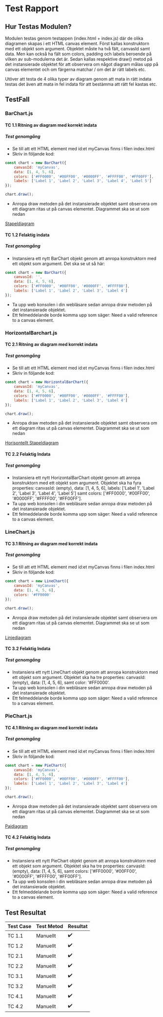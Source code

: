 # Test Rapport

## Hur Testas Modulen?

Modulen testas genom testappen (index.html + index.js) där de olika diagramen skapas i ett HTML canvas element. Först kallas konstruktorn med ett objekt som argument. Objektet  måste ha två fält, canvasId samt data. Men kan också ha fält som colors, padding och labels beroende på vilken av sub-modulerna det är. Sedan kallas respektive draw() metod på det instansierade objektet för att observera om något diagram målas upp på canvas elementet och om färgerna matchar / om det är rätt labels etc. 

Utöver att testa de 4 olika typer av diagram genom att mata in rätt indata testas det även att mata in fel indata för att bestämma att rätt fel kastas etc. 

## TestFall

### BarChart.js

#### TC 1.1 Ritning av diagram med korrekt indata

##### Test genomgång

* Se till att ett HTML element med id:et myCanvas finns i filen index.html
* Skriv in följande kod:
```JavaScript
const chart = new BarChart({
    canvasId: 'myCanvas',
    data: [1, 4, 5, 6],
    colors: ['#FF0000', '#00FF00', '#0000FF', '#FFFF00', '#FF00FF'],
    labels: ['Label 1', 'Label 2', 'Label 3', 'Label 4', 'Label 5']
});

chart.draw();

```
* Anropa draw metoden på det instansierade objektet samt observera om ett diagram ritas ut på canvas elementet. Diagrammet ska se ut som nedan

[Stapeldiagram](./img/barChart.png)

#### TC 1.2 Felaktig indata

##### Test genomgång

* Instansiera ett nytt BarChart objekt genom att anropa konstruktorn med ett objekt som argument. Det ska se ut så här:
```JavaScript
const chart = new BarChart({
    canvasId: '',
    data: [1, 4, 5, 6],
    colors: ['#FF0000', '#00FF00', '#0000FF', '#FFFF00'],
    labels: ['Label 1', 'Label 2', 'Label 3', 'Label 4']
});

```
* Ta upp web konsolen i din webläsare sedan anropa draw metoden på det instansierade objektet.
* Ett felmeddelande borde komma upp som säger: Need a valid reference to a canvas element.

### HorizontalBarchart.js

#### TC 2.1 Ritning av diagram med korrekt indata

##### Test genomgång

* Se till att ett HTML element med id:et myCanvas finns i filen index.html
* Skriv in följande kod:
```JavaScript
const chart = new HorizontalBarChart({
    canvasId: 'myCanvas',
    data: [1, 4, 5, 6],
    colors: ['#FF0000', '#00FF00', '#0000FF', '#FFFF00'],
    labels: ['Label 1', 'Label 2', 'Label 3', 'Label 4']
});

chart.draw();

```
* Anropa draw metoden på det instansierade objektet samt observera om ett diagram ritas ut på canvas elementet. Diagrammet ska se ut som nedan

[Horisontellt Stapeldiagram](./img/horizontalBarChart.png)

#### TC 2.2 Felaktig Indata

##### Test genomgång

* Instansiera ett nytt HorizontalBarChart objekt genom att anropa konstruktorn med ett objekt som argument. Objektet ska ha fyra properties: canvasId: (empty), data: [1, 4, 5, 6], labels: ['Label 1', 'Label 2', 'Label 3', 'Label 4', 'Label 5'] samt colors: ['#FF0000', '#00FF00', '#0000FF', '#FFFF00', '#FF00FF'].
* Ta upp web konsolen i din webläsare sedan anropa draw metoden på det instansierade objektet.
* Ett felmeddelande borde komma upp som säger: Need a valid reference to a canvas element.

### LineChart.js

#### TC 3.1 Ritning av diagram med korrekt indata

##### Test genomgång

* Se till att ett HTML element med id:et myCanvas finns i filen index.html
* Skriv in följande kod:
```JavaScript
const chart = new LineChart({
    canvasId: 'myCanvas',
    data: [1, 4, 5, 6],
    colors: '#FF0000'
});

chart.draw();

```
* Anropa draw metoden på det instansierade objektet samt observera om ett diagram ritas ut på canvas elementet. Diagrammet ska se ut som nedan

[Linjediagram](./img/lineChart.png)

#### TC 3.2 Felaktig Indata

##### Test genomgång

* Instansiera ett nytt LineChart objekt genom att anropa konstruktorn med ett objekt som argument. Objektet ska ha tre properties: canvasId: (empty), data: [1, 4, 5, 6],  samt color: '#FF0000'.
* Ta upp web konsolen i din webläsare sedan anropa draw metoden på det instansierade objektet.
* Ett felmeddelande borde komma upp som säger: Need a valid reference to a canvas element.

### PieChart.js

#### TC 4.1 Ritning av diagram med korrekt indata

##### Test genomgång

* Se till att ett HTML element med id:et myCanvas finns i filen index.html
* Skriv in följande kod:
```JavaScript
const chart = new PieChart({
    canvasId: 'myCanvas',
    data: [1, 4, 5, 6],
    colors: ['#FF0000', '#00FF00', '#0000FF', '#FFFF00'],
    labels: ['Label 1', 'Label 2', 'Label 3', 'Label 4']
});

chart.draw();

```
* Anropa draw metoden på det instansierade objektet samt observera om ett diagram ritas ut på canvas elementet. Diagrammet ska se ut som nedan

[Pajdiagram](./img/pieChart.png)
#### TC 4.2 Felaktig Indata

##### Test genomgång

* Instansiera ett nytt PieChart objekt genom att anropa konstruktorn med ett objekt som argument. Objektet ska ha tre properties: canvasId: (empty), data: [1, 4, 5, 6], samt colors: ['#FF0000', '#00FF00', '#0000FF', '#FFFF00', '#FF00FF'].
* Ta upp web konsolen i din webläsare sedan anropa draw metoden på det instansierade objektet.
* Ett felmeddelande borde komma upp som säger: Need a valid reference to a canvas element.

## Test Resultat

| Test Case | Test Metod | Resultat |
|-----------|------------|----------|
| TC 1.1    | Manuellt   | ✔️        |
| TC 1.2    | Manuellt   | ✔️        |
| TC 2.1    | Manuellt   | ✔️        |
| TC 2.2    | Manuellt   | ✔️        |
| TC 3.1    | Manuellt   | ✔️        |
| TC 3.2    | Manuellt   | ✔️        |
| TC 4.1    | Manuellt   | ✔️        |
| TC 4.2    | Manuellt   | ✔️        |